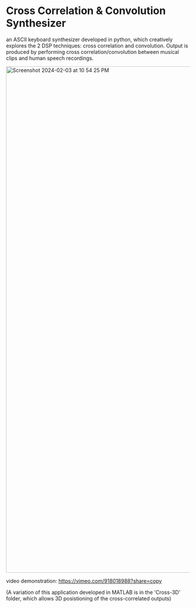# Cross Correlation & Convolution Synthesizer
an ASCII keyboard synthesizer developed in python, which creatively explores the 2 DSP techniques: cross correlation and convolution. 
Output is produced by performing cross correlation/convolution between musical clips and human speech recordings. 

<img width="1383" alt="Screenshot 2024-02-03 at 10 54 25 PM" src="https://github.com/ziqingg2/crosscorr_synth/assets/80551600/f069a60b-8431-4ca2-8489-de83008a20d6">

video demonstration: https://vimeo.com/918018988?share=copy

(A variation of this application developed in MATLAB is in the 'Cross-3D' folder, which allows 3D posistioning of the cross-correlated outputs)


